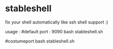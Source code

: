 # stableshell
fix your shell automatically like ssh shell support :)

usage :
#default port : 9090
bash stableshell.sh

#costumeport
bash stableshell.sh <your port>
